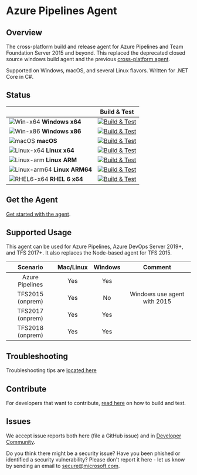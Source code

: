 # Azure Pipelines Agent

## Overview

The cross-platform build and release agent for Azure Pipelines and Team Foundation Server 2015 and beyond.
This replaced the deprecated closed source windows build agent and the previous [cross-platform agent](https://github.com/Microsoft/vso-agent).

Supported on Windows, macOS, and several Linux flavors.
Written for .NET Core in C#.

## Status

|   | Build & Test |
|---|:-----:|
|![Win-x64](docs/res/win_med.png) **Windows x64**|[![Build & Test][win-x64-build-badge]][build]| 
|![Win-x86](docs/res/win_med.png) **Windows x86**|[![Build & Test][win-x86-build-badge]][build]| 
|![macOS](docs/res/apple_med.png) **macOS**|[![Build & Test][macOS-build-badge]][build]| 
|![Linux-x64](docs/res/linux_med.png) **Linux x64**|[![Build & Test][linux-x64-build-badge]][build]|
|![Linux-arm](docs/res/linux_med.png) **Linux ARM**|[![Build & Test][linux-arm-build-badge]][build]|
|![Linux-arm64](docs/res/linux_med.png) **Linux ARM64**|[![Build & Test][linux-arm64-build-badge]][build]|
|![RHEL6-x64](docs/res/redhat_med.png) **RHEL 6 x64**|[![Build & Test][rhel6-x64-build-badge]][build]|

[win-x64-build-badge]: https://mseng.visualstudio.com/pipelinetools/_apis/build/status/VSTS.Agent/azure-pipelines-agent.ci?branchName=master&jobname=Windows%20Agent%20(x64)
[win-x86-build-badge]: https://mseng.visualstudio.com/pipelinetools/_apis/build/status/VSTS.Agent/azure-pipelines-agent.ci?branchName=master&jobname=Windows%20Agent%20(x86)
[macOS-build-badge]: https://mseng.visualstudio.com/pipelinetools/_apis/build/status/VSTS.Agent/azure-pipelines-agent.ci?branchName=master&jobname=macOS%20Agent%20(x64)
[linux-x64-build-badge]: https://mseng.visualstudio.com/pipelinetools/_apis/build/status/VSTS.Agent/azure-pipelines-agent.ci?branchName=master&jobname=Linux%20Agent%20(x64)
[linux-arm-build-badge]: https://mseng.visualstudio.com/pipelinetools/_apis/build/status/VSTS.Agent/azure-pipelines-agent.ci?branchName=master&jobname=Linux%20Agent%20(ARM)
[linux-arm64-build-badge]: https://mseng.visualstudio.com/pipelinetools/_apis/build/status/VSTS.Agent/azure-pipelines-agent.ci?branchName=master&jobname=Linux%20Agent%20(ARM64)
[rhel6-x64-build-badge]: https://mseng.visualstudio.com/pipelinetools/_apis/build/status/VSTS.Agent/azure-pipelines-agent.ci?branchName=master&jobname=RHEL6%20Agent%20(x64)
[build]: https://mseng.visualstudio.com/PipelineTools/_build?_a=completed&definitionId=7502

## Get the Agent

[Get started with the agent](https://docs.microsoft.com/azure/devops/pipelines/agents/agents?view=azure-devops#install).

## Supported Usage

This agent can be used for Azure Pipelines, Azure DevOps Server 2019+, and TFS 2017+.
It also replaces the Node-based agent for TFS 2015.

| Scenario | Mac/Linux | Windows | Comment |
|:-------------:|:-----:|:-----:|:-----:|
| Azure Pipelines      |  Yes  | Yes   |
| TFS2015 (onprem)   |  Yes  | No    | Windows use agent with 2015 |
| TFS2017 (onprem)   |  Yes  | Yes    |  |
| TFS2018 (onprem)   |  Yes  | Yes    |  |

## Troubleshooting

Troubleshooting tips are [located here](docs/troubleshooting.md)

## Contribute

For developers that want to contribute, [read here](docs/contribute.md) on how to build and test.

## Issues

We accept issue reports both here (file a GitHub issue) and in [Developer Community](https://developercommunity.visualstudio.com/spaces/21/index.html).

Do you think there might be a security issue? Have you been phished or identified a security vulnerability? Please don't report it here - let us know by sending an email to secure@microsoft.com.
